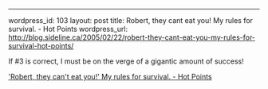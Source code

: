 --- 
wordpress_id: 103
layout: post
title: Robert, they cant eat you! My rules for survival. - Hot Points
wordpress_url: http://blog.sideline.ca/2005/02/22/robert-they-cant-eat-you-my-rules-for-survival-hot-points/

<p>If #3 is correct, I must be on the verge of a gigantic amount of success!</p><p><a href="http://bobparsons.com/index.php?/archives/19-guid.html">'Robert, they can't eat you!' My rules for survival. - Hot Points</a></p><p><em></em></p>
